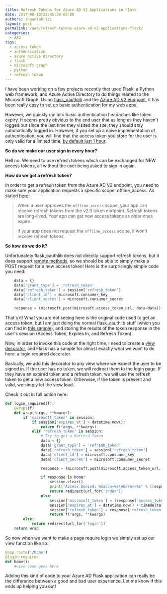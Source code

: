 ```yaml
---
title: Refresh Tokens for Azure AD V2 Applications in Flask
date: 2017-08-16T23:45:38-08:00
authors: shawntabrizi
layout: post
permalink: /aad/refresh-tokens-azure-ad-v2-applications-flask/
categories:
  - AAD
tags:
  - access token
  - authentication
  - azure active directory
  - flask
  - microsoft graph
  - python
  - refresh token
---
```


I have been working on a few projects recently that used Flask, a Python web framework, and Azure Active Directory to do things related to the Microsoft Graph. Using [flask_oauthlib](https://flask-oauthlib.readthedocs.io/en/latest/) and the [Azure AD V2 endpoint](https://docs.microsoft.com/en-us/azure/active-directory/develop/active-directory-appmodel-v2-overview), it has been really easy to set up basic authentication for my web apps.

However, we quickly ran into basic authentication headaches like token expiry. It seems pretty obvious to the end user that as long as they haven't logged out since the last time they visited the site, they should stay automatically logged in. However, if you set up a naive implementation of authentication, you will find that the access token you store for the user is only valid for a limited time; [by default just 1 hour](https://docs.microsoft.com/en-us/azure/active-directory/active-directory-configurable-token-lifetimes).

**So do we make our user sign in every hour?**

Hell no. We need to use refresh tokens which can be exchanged for NEW access tokens, all without the user being asked to sign in again.

**How do we get a refresh token?**

In order to get a refresh token from the Azure AD V2 endpoint, you need to make sure your application requests a specific scope: offline_access. As stated [here](https://docs.microsoft.com/en-us/azure/active-directory/develop/active-directory-v2-scopes#openid-connect-scopes):

> When a user approves the `offline_access` scope, your app can receive refresh tokens from the v2.0 token endpoint. Refresh tokens are long-lived. Your app can get new access tokens as older ones expire.
>
> If your app does not request the `offline_access` scope, it won't receive refresh tokens.

**So how do we do it?**

Unfortunately flask_oauthlib does not directly support refresh tokens, but it does support [remote methods](https://flask-oauthlib.readthedocs.io/en/latest/client.html?highlight=post#invoking-remote-methods), so we should be able to simply make a POST request for a new access token! Here is the surprisingly simple code you need:

```python
    data = {}
    data['grant_type'] = 'refresh_token'
    data['refresh_token'] = session['refresh_token']
    data['client_id'] = microsoft.consumer_key
    data['client_secret'] = microsoft.consumer_secret

    response = (microsoft.post(microsoft.access_token_url, data=data)).data
```

That's it! What you are not seeing here is the original code used to get an access token, but I am just doing the normal flask_oauthlib stuff (which you can find in [this sample](https://github.com/Azure-Samples/active-directory-python-flask-graphapi-web-v2)), and storing the results of the token response in the user's session (Access Token, Expires In, and Refresh Token).

Now, in order to invoke this code at the right time, I need to create a [view decorator](http://flask.pocoo.org/docs/0.12/patterns/viewdecorators/), and Flask has a sample for almost exactly what we want to do here: a login required decorator.

Basically, we add this decorator to any view where we expect the user to be signed in. If the user has no token, we will redirect them to the login page. If they have an expired token and a refresh token, we will use the refresh token to get a new access token. Otherwise, if the token is present and valid, we simply let the view load.

Check it out in full action here:

```python
def login_required(f):
    @wraps(f)
    def wrap(*args, **kwargs):
        if 'microsoft_token' in session:
            if session['expires_at'] > datetime.now():
                return f(*args, **kwargs)
            elif 'refresh_token' in session:
                # Try to get a Refresh Token
                data = {}
                data['grant_type'] = 'refresh_token'
                data['refresh_token'] = session['refresh_token']
                data['client_id'] = microsoft.consumer_key
                data['client_secret'] = microsoft.consumer_secret

                response = (microsoft.post(microsoft.access_token_url, data=data)).data

                if response is None:
                    session.clear()
                    print("Access Denied: Reason=%s\nError=%s" % (response.get('error'),request.get('error_description')))
                    return redirect(url_for('index'))
                else:
                    session['microsoft_token'] = (response['access_token'], '')
                    session['expires_at'] = datetime.now() + timedelta(seconds=int(response['expires_in']))
                    session['refresh_token'] = response['refresh_token']
                    return f(*args, **kwargs)
        else:
            return redirect(url_for('login'))
    return wrap
```

So now when we want to make a page require login we simply set up our view function like so:

```python
@app.route('/home')
@login_required
def home():
    #view code goes here
```

Adding this kind of code to your Azure AD Flask application can really be the difference between a good and bad user experience. Let me know if this ends up helping you out!
